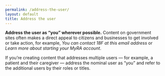 ```yaml
---
permalink: /address-the-user/
layout: default
title: Address the user
---
```

**Address the user as “you” wherever possible.** Content on government
sites often makes a direct appeal to citizens and businesses to get
involved or take action, for example, *You can contact 18F at this email
address* or *Learn more about starting your MyRA account*.

If you’re creating content that addresses multiple users — for example,
a patient and their caregiver — address the nominal user as “you” and
refer to the additional users by their roles or titles.

